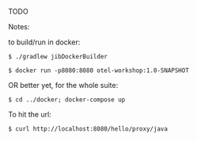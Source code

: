 TODO

Notes:

to build/run in docker:

` $ ./gradlew jibDockerBuilder `


` $ docker run -p8080:8080 otel-workshop:1.0-SNAPSHOT `

OR better yet, for the whole suite:

` $ cd ../docker; docker-compose up `

To hit the url:

` $ curl http://localhost:8080/hello/proxy/java `

